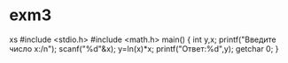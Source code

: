 # exm3
xs
#include <stdio.h>
#include <math.h>
main()
{
int y,x;
printf("Введите число x:/n");
scanf("%d"&x);
y=ln(x)*x;
printf("Ответ:%d",y);
getchar 0;
}
